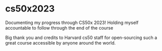 # cs50x2023
Documenting my progress through CS50x 2023!
Holding myself accountable to follow through the end of the course

Big thank you and credits to Harvard cs50 staff for open-sourcing such a great course accessible by anyone around the world. 
